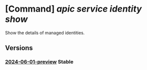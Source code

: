 # [Command] _apic service identity show_

Show the details of managed identities.

## Versions

### [2024-06-01-preview](/Resources/mgmt-plane/L3N1YnNjcmlwdGlvbnMve30vcmVzb3VyY2Vncm91cHMve30vcHJvdmlkZXJzL21pY3Jvc29mdC5hcGljZW50ZXIvc2VydmljZXMve30=/2024-06-01-preview.xml) **Stable**

<!-- mgmt-plane /subscriptions/{}/resourcegroups/{}/providers/microsoft.apicenter/services/{} 2024-06-01-preview identity -->
